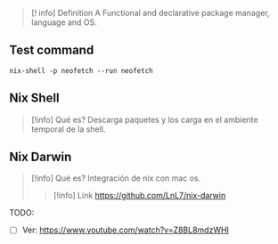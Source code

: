 > [! info] Definition
> A Functional and declarative package manager, language and OS.

## Test command

```shell
nix-shell -p neofetch --run neofetch
```


## Nix Shell

> [!info] Qué es?
> Descarga paquetes y los carga en el ambiente temporal de la shell.


## Nix Darwin

> [!info] Qué es?
> Integración de nix con mac os.
>> [!info] Link
>>  https://github.com/LnL7/nix-darwin


TODO:
- [ ] Ver: https://www.youtube.com/watch?v=Z8BL8mdzWHI

